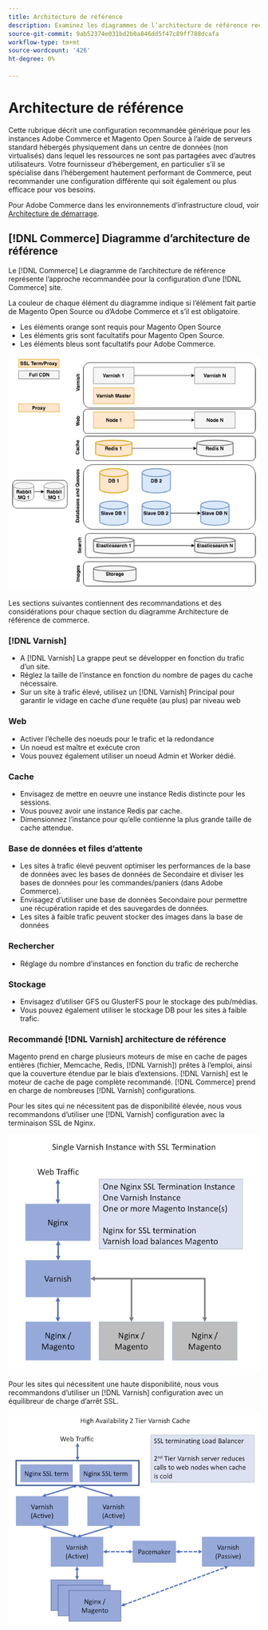 ```yaml
---
title: Architecture de référence
description: Examinez les diagrammes de l’architecture de référence recommandée pour les déploiements Adobe Commerce et Magento Open Source.
source-git-commit: 9ab52374e031bd2b0a846dd5f47c89ff788dcafa
workflow-type: tm+mt
source-wordcount: '426'
ht-degree: 0%

---
```



# Architecture de référence

Cette rubrique décrit une configuration recommandée générique pour les instances Adobe Commerce et Magento Open Source à l’aide de serveurs standard hébergés physiquement dans un centre de données (non virtualisés) dans lequel les ressources ne sont pas partagées avec d’autres utilisateurs. Votre fournisseur d’hébergement, en particulier s’il se spécialise dans l’hébergement hautement performant de Commerce, peut recommander une configuration différente qui soit également ou plus efficace pour vos besoins.

Pour Adobe Commerce dans les environnements d’infrastructure cloud, voir [Architecture de démarrage](https://devdocs.magento.com/cloud/architecture/starter-architecture.html).

## [!DNL Commerce] Diagramme d’architecture de référence

Le [!DNL Commerce] Le diagramme de l’architecture de référence représente l’approche recommandée pour la configuration d’une [!DNL Commerce] site.

La couleur de chaque élément du diagramme indique si l’élément fait partie de Magento Open Source ou d’Adobe Commerce et s’il est obligatoire.

* Les éléments orange sont requis pour Magento Open Source
* Les éléments gris sont facultatifs pour Magento Open Source.
* Les éléments bleus sont facultatifs pour Adobe Commerce.

![Diagramme d’architecture de référence Commerce](../assets/performance/images/ref-architecture-2.3.png)

Les sections suivantes contiennent des recommandations et des considérations pour chaque section du diagramme Architecture de référence de commerce.

### [!DNL Varnish]

* A [!DNL Varnish] La grappe peut se développer en fonction du trafic d’un site.
* Réglez la taille de l’instance en fonction du nombre de pages du cache nécessaire.
* Sur un site à trafic élevé, utilisez un [!DNL Varnish] Principal pour garantir le vidage en cache d’une requête (au plus) par niveau web

### Web

* Activer l’échelle des noeuds pour le trafic et la redondance
* Un noeud est maître et exécute cron
* Vous pouvez également utiliser un noeud Admin et Worker dédié.

### Cache

* Envisagez de mettre en oeuvre une instance Redis distincte pour les sessions.
* Vous pouvez avoir une instance Redis par cache.
* Dimensionnez l’instance pour qu’elle contienne la plus grande taille de cache attendue.

### Base de données et files d’attente

* Les sites à trafic élevé peuvent optimiser les performances de la base de données avec les bases de données de Secondaire et diviser les bases de données pour les commandes/paniers (dans Adobe Commerce).
* Envisagez d’utiliser une base de données Secondaire pour permettre une récupération rapide et des sauvegardes de données.
* Les sites à faible trafic peuvent stocker des images dans la base de données

### Rechercher

* Réglage du nombre d’instances en fonction du trafic de recherche

### Stockage

* Envisagez d’utiliser GFS ou GlusterFS pour le stockage des pub/médias.
* Vous pouvez également utiliser le stockage DB pour les sites à faible trafic.

### Recommandé [!DNL Varnish] architecture de référence

Magento prend en charge plusieurs moteurs de mise en cache de pages entières (fichier, Memcache, Redis, [!DNL Varnish]) prêtes à l’emploi, ainsi que la couverture étendue par le biais d’extensions. [!DNL Varnish] est le moteur de cache de page complète recommandé.  [!DNL Commerce] prend en charge de nombreuses [!DNL Varnish] configurations.

Pour les sites qui ne nécessitent pas de disponibilité élevée, nous vous recommandons d’utiliser une [!DNL Varnish] configuration avec la terminaison SSL de Nginx.

![Simple [!DNL Varnish] Configuration avec arrêt SSL](../assets/performance/images/single-varnish-with-ssl-termination.png)

Pour les sites qui nécessitent une haute disponibilité, nous vous recommandons d’utiliser un [!DNL Varnish] configuration avec un équilibreur de charge d’arrêt SSL.

![Haute disponibilité à deux niveaux [!DNL Varnish] configuration avec SSL mettant fin à l’équilibreur de charge](../assets/performance/images/ha-2-tier-varnish-with-ssl-term-load-balancer.png)
